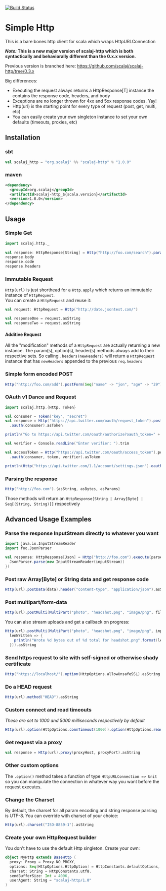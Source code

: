 [![Build Status](https://travis-ci.org/scalaj/scalaj-http.png)](https://travis-ci.org/scalaj/scalaj-http)

# Simple Http

This is a bare bones http client for scala which wraps HttpURLConnection

**_Note:_ This is a new major version of scalaj-http which is both syntactically and behaviorally different than the 0.x.x version.**

Previous version is branched here: https://github.com/scalaj/scalaj-http/tree/0.3.x

Big differences:
* Executing the request always returns a HttpResponse[T] instance the contains the response code, headers, and body
* Exceptions are no longer thrown for 4xx and 5xx response codes. Yay!
* Http(url) is the starting point for every type of request (post, get, multi, etc)
* You can easily create your own singleton instance to set your own defaults (timeouts, proxies, etc)

## Installation

### sbt

```scala
val scalaj_http = "org.scalaj" %% "scalaj-http" % "1.0.0"
```

### maven

```xml
<dependency>
  <groupId>org.scalaj</groupId>
  <artifactId>scalaj-http_${scala.version}</artifactId>
  <version>1.0.0</version>
</dependency>  
```


## Usage

### Simple Get

```scala
import scalaj.http._
  
val response: HttpResponse[String] = Http("http://foo.com/search").param("q","monkeys").asString
response.body
response.code
response.headers
```

### Immutable Request

```Http(url)``` is just shorthead for a ```Http.apply``` which returns an immutable instance of ```HttpRequest```.  
You can create a ```HttpRequest``` and reuse it:

```scala
val request: HttpRequest = Http("http://date.jsontest.com/")

val responseOne = request.asString
val responseTwo = request.asString
```

#### Additive Request

All the "modification" methods of a ```HttpRequest``` are actually returning a new instance. The param(s), option(s), header(s) 
methods always add to their respective sets. So calling ```.headers(newHeaders)``` will return a ```HttpRequest``` instance 
that has ```newHeaders``` appended to the previous ```req.headers```


### Simple form encoded POST

```scala
Http("http://foo.com/add").postForm(Seq("name" -> "jon", "age" -> "29")).asString
```

### OAuth v1 Dance and Request

```scala
import scalaj.http.{Http, Token}

val consumer = Token("key", "secret")
val response = Http("https://api.twitter.com/oauth/request_token").postForm(Seq("oauth_callback" -> "oob"))
  .oauth(consumer).asToken

println("Go to https://api.twitter.com/oauth/authorize?oauth_token=" + response.body.key)

val verifier = Console.readLine("Enter verifier: ").trim

val accessToken = Http("https://api.twitter.com/oauth/access_token").postForm.
  .oauth(consumer, token, verifier).asToken

println(Http("https://api.twitter.com/1.1/account/settings.json").oauth(consumer, accessToken.body).asString)
```

### Parsing the response

```scala
Http("http://foo.com").{asString, asBytes, asParams}
```
Those methods will return an ```HttpResponse[String | Array[Byte] | Seq[(String, String)]]``` respectively

## Advanced Usage Examples

### Parse the response InputStream directly to whatever you want

```scala
import java.io.InputStreamReader
import foo.JsonParser

val response: HttpResponse[Json] = Http("http://foo.com").execute(parser = {inputStream => 
  JsonParser.parse(new InputStreamReader(inputStream))
})
```

### Post raw Array[Byte] or String data and get response code

```scala
Http(url).postData(data).header("content-type", "application/json").asString
```

### Post multipart/form-data

```scala
Http(url).postMulti(MultiPart("photo", "headshot.png", "image/png", fileBytes)).asString
```

You can also stream uploads and get a callback on progress:

```scala
Http(url).postMulti(MultiPart("photo", "headshot.png", "image/png", inputStream, bytesInStream, 
  lenWritten => {
    println("Wrote %d bytes out of %d total for headshot.png".format(lenWritten, bytesInStream))
  })).asString
```

### Send https request to site with self-signed or otherwise shady certificate

```scala
Http("https://localhost/").option(HttpOptions.allowUnsafeSSL).asString
```

### Do a HEAD request

```scala
Http(url).method("HEAD").asString
```

### Custom connect and read timeouts

_These are set to 1000 and 5000 milliseconds respectively by default_

```scala
Http(url).option(HttpOptions.connTimeout(1000)).option(HttpOptions.readTimeout(5000)).asString
```

### Get request via a proxy

```scala
val response = Http(url).proxy(proxyHost, proxyPort).asString
```

### Other custom options

The ```.option()``` method takes a function of type ```HttpURLConnection => Unit``` so 
you can manipulate the connection in whatever way you want before the request executes.

### Change the Charset

By default, the charset for all param encoding and string response parsing is UTF-8. You 
can override with charset of your choice:

```scala
Http(url).charset("ISO-8859-1").asString
```

### Create your own HttpRequest builder

You don't have to use the default Http singleton. Create your own:

```scala
object MyHttp extends BaseHttp (
  proxy: Proxy = Proxy.NO_PROXY, 
  options: Seq[HttpOptions.HttpOption] = HttpConstants.defaultOptions,
  charset: String = HttpConstants.utf8,
  sendBufferSize: Int = 4096,
  userAgent: String = "scalaj-http/1.0"
)
```